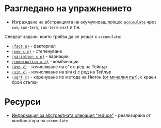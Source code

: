 Разгледано на упражнението
==========================

* Изграждане на абстракцията на акумулиращ процес [`accumulate`](01accumulate.scm) чрез `sum`, `sum-term`, `sum-term-next` и т.н.

Следват задачи, които трябва да се решат с `accumulate`:
* [`(fact n)`](02fact.scm) - факториел
* [`(pow x n)`](03pow.scm) - степенуване
* [`(variation x n)`](04variation.scm) - вариации
* [`(combination x n)`](05combination.scm) - комбинации
* [`(exp x)`](06exp.scm) - изчисляване на e^x с ред на Тейлър
* [`(sin x)`](07sin.scm) - изчисляване на sin(x) с ред на Тейлър
* [`(sqrt x)`](08sqrt.scm) - коренуване по метода на Нютон ([от миналия път](../03/05sqrt.scm)), с краен брой стъпки

Ресурси
=======
* [Информация за абстрактната операция "reduce"](https://martinfowler.com/articles/collection-pipeline/reduce.html) - реализирана от комбинатора на `accumulate`
